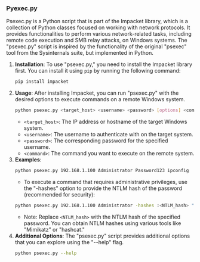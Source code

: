 ### Pyexec.py
Psexec.py is a Python script that is part of the Impacket library, which is a collection of Python classes focused on working with network protocols. It provides functionalities to perform various network-related tasks, including remote code execution and SMB relay attacks, on Windows systems. The "psexec.py" script is inspired by the functionality of the original "psexec" tool from the Sysinternals suite, but implemented in Python.


1. **Installation**: To use "psexec.py," you need to install the Impacket library first. You can install it using `pip` by running the following command:
	```bash
	pip install impacket
	```
2. **Usage**: After installing Impacket, you can run "psexec.py" with the desired options to execute commands on a remote Windows system.
	```bash
	python psexec.py <target_host> <username> <password> [options] <command>
	```
	- `<target_host>`: The IP address or hostname of the target Windows system.
	- `<username>`: The username to authenticate with on the target system.
	- `<password>`: The corresponding password for the specified username.
	- `<command>`: The command you want to execute on the remote system.
3. **Examples**:
	```bash
	python psexec.py 192.168.1.100 Administrator Password123 ipconfig
	```
	- To execute a command that requires administrative privileges, use the "-hashes" option to provide the NTLM hash of the password (recommended for security):
	```bash
	python psexec.py 192.168.1.100 Administrator -hashes :<NTLM_hash> "net user new_user new_password /add"
	```
	- Note: Replace `<NTLM_hash>` with the NTLM hash of the specified password. You can obtain NTLM hashes using various tools like "Mimikatz" or "hashcat."
4. **Additional Options**: The "psexec.py" script provides additional options that you can explore using the "--help" flag.
	```bash
	python psexec.py --help
	```